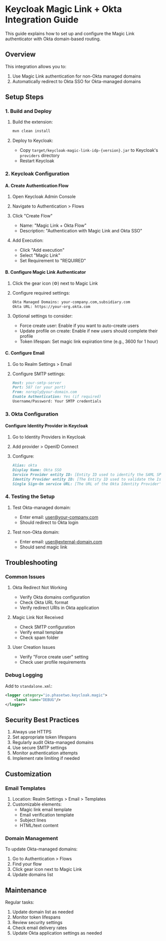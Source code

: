 # Keycloak Magic Link + Okta Integration Guide

This guide explains how to set up and configure the Magic Link authenticator with Okta domain-based routing.

## Overview

This integration allows you to:

1. Use Magic Link authentication for non-Okta managed domains
2. Automatically redirect to Okta SSO for Okta-managed domains

## Setup Steps

### 1. Build and Deploy

1. Build the extension:

   ```bash
   mvn clean install
   ```

2. Deploy to Keycloak:
   - Copy `target/keycloak-magic-link-idp-{version}.jar` to Keycloak's `providers` directory
   - Restart Keycloak

### 2. Keycloak Configuration

#### A. Create Authentication Flow

1. Open Keycloak Admin Console
2. Navigate to Authentication > Flows
3. Click "Create Flow"
   - Name: "Magic Link + Okta Flow"
   - Description: "Authentication with Magic Link and Okta SSO"

4. Add Execution:
   - Click "Add execution"
   - Select "Magic Link"
   - Set Requirement to "REQUIRED"

#### B. Configure Magic Link Authenticator

1. Click the gear icon (⚙️) next to Magic Link
2. Configure required settings:

   ```bash
   Okta Managed Domains: your-company.com,subsidiary.com
   Okta URL: https://your-org.okta.com
   ```

3. Optional settings to consider:
   - Force create user: Enable if you want to auto-create users
   - Update profile on create: Enable if new users should complete their profile
   - Token lifespan: Set magic link expiration time (e.g., 3600 for 1 hour)

#### C. Configure Email

1. Go to Realm Settings > Email
2. Configure SMTP settings:

   ```md
   Host: your-smtp-server
   Port: 587 (or your port)
   From: noreply@your-domain.com
   Enable Authentication: Yes (if required)
   Username/Password: Your SMTP credentials
   ```

### 3. Okta Configuration

#### Configure Identity Provider in Keycloak

1. Go to Identity Providers in Keycloak
2. Add provider > OpenID Connect
3. Configure:

   ```md
   Alias: okta
   Display Name: Okta SSO
   Service Provider entity ID: [Entity ID used to identify the SAML SP]
   Identity Provider entity ID: [The Entity ID used to validate the Issuer for received SAML assertions. If empty, no Issuer validation is performed.]
   Single Sign-On service URL: [The URL of the Okta Identity Provider's SAML endpoint]
   ```

### 4. Testing the Setup

1. Test Okta-managed domain:
   - Enter email: <user@your-company.com>
   - Should redirect to Okta login

2. Test non-Okta domain:
   - Enter email: <user@external-domain.com>
   - Should send magic link

## Troubleshooting

### Common Issues

1. Okta Redirect Not Working
   - Verify Okta domains configuration
   - Check Okta URL format
   - Verify redirect URIs in Okta application

2. Magic Link Not Received
   - Check SMTP configuration
   - Verify email template
   - Check spam folder

3. User Creation Issues
   - Verify "Force create user" setting
   - Check user profile requirements

### Debug Logging

Add to `standalone.xml`:

```xml
<logger category="io.phasetwo.keycloak.magic">
    <level name="DEBUG"/>
</logger>
```

## Security Best Practices

1. Always use HTTPS
2. Set appropriate token lifespans
3. Regularly audit Okta-managed domains
4. Use secure SMTP settings
5. Monitor authentication attempts
6. Implement rate limiting if needed

## Customization

### Email Templates

1. Location: Realm Settings > Email > Templates
2. Customizable elements:
   - Magic link email template
   - Email verification template
   - Subject lines
   - HTML/text content

### Domain Management

To update Okta-managed domains:

1. Go to Authentication > Flows
2. Find your flow
3. Click gear icon next to Magic Link
4. Update domains list

## Maintenance

Regular tasks:

1. Update domain list as needed
2. Monitor token lifespans
3. Review security settings
4. Check email delivery rates
5. Update Okta application settings as needed
